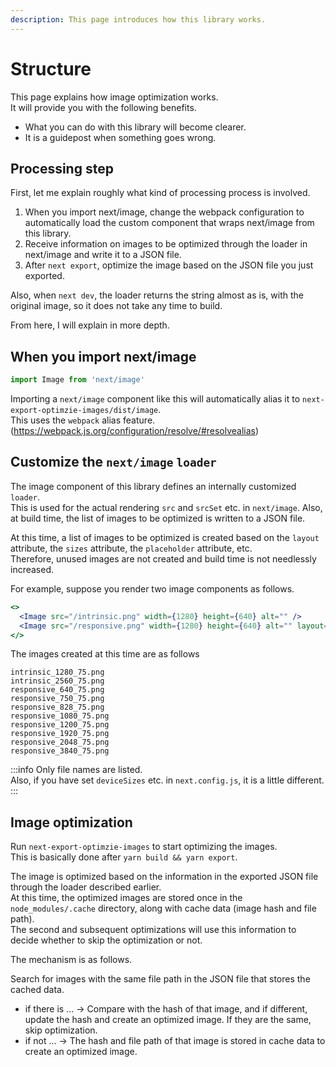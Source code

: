 ```yaml
---
description: This page introduces how this library works.
---
```


# Structure

This page explains how image optimization works.  
It will provide you with the following benefits.

- What you can do with this library will become clearer.
- It is a guidepost when something goes wrong.

## Processing step

First, let me explain roughly what kind of processing process is involved.

1. When you import next/image, change the webpack configuration to automatically load the custom component that wraps next/image from this library.
2. Receive information on images to be optimized through the loader in next/image and write it to a JSON file.
3. After `next export`, optimize the image based on the JSON file you just exported.

Also, when `next dev`, the loader returns the string almost as is, with the original image, so it does not take any time to build.

From here, I will explain in more depth.

## When you import next/image

```js
import Image from 'next/image'
```

Importing a `next/image` component like this will automatically alias it to `next-export-optimzie-images/dist/image`.  
This uses the `webpack` alias feature. (https://webpack.js.org/configuration/resolve/#resolvealias)

## Customize the `next/image` `loader`

The image component of this library defines an internally customized `loader`.  
This is used for the actual rendering `src` and `srcSet` etc. in `next/image`. Also, at build time, the list of images to be optimized is written to a JSON file.

At this time, a list of images to be optimized is created based on the `layout` attribute, the `sizes` attribute, the `placeholder` attribute, etc.  
Therefore, unused images are not created and build time is not needlessly increased.

For example, suppose you render two image components as follows.

```jsx
<>
  <Image src="/intrinsic.png" width={1280} height={640} alt="" />
  <Image src="/responsive.png" width={1280} height={640} alt="" layout="responsive" />
</>
```

The images created at this time are as follows

```
intrinsic_1280_75.png
intrinsic_2560_75.png
responsive_640_75.png
responsive_750_75.png
responsive_828_75.png
responsive_1080_75.png
responsive_1200_75.png
responsive_1920_75.png
responsive_2048_75.png
responsive_3840_75.png
```
:::info
Only file names are listed.  
Also, if you have set `deviceSizes` etc. in `next.config.js`, it is a little different.
:::

## Image optimization

Run `next-export-optimzie-images` to start optimizing the images.  
This is basically done after `yarn build && yarn export`.

The image is optimized based on the information in the exported JSON file through the loader described earlier.  
At this time, the optimized images are stored once in the `node_modules/.cache` directory, along with cache data (image hash and file path).  
The second and subsequent optimizations will use this information to decide whether to skip the optimization or not.

The mechanism is as follows.

Search for images with the same file path in the JSON file that stores the cached data.

- if there is ... → Compare with the hash of that image, and if different, update the hash and create an optimized image. If they are the same, skip optimization.
- if not ... → The hash and file path of that image is stored in cache data to create an optimized image.
